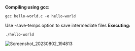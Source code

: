 **Compiling using gcc:**
```
gcc hello-world.c -o hello-world
```
Use -save-temps option to save intermediate files
**Executing:**
```
./hello-world
```
![Screenshot_20230802_194813](https://github.com/anilv8/c-projects/assets/81171588/fa218e3c-b488-40f4-867d-d34c64d6c78c)
